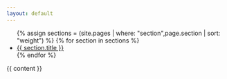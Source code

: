 ```yaml
---
layout: default
---
```

<div class="row">
  <div class="col-xs-2">
      <ul class="nav nav-tabs tabs-left" id="htabs">
        {% assign sections = (site.pages | where: "section",page.section | sort: "weight") %}
        {% for section in sections %}
          <li {% if section.url == page.url %}class="active"{% endif %}><a href="{{ section.url }}" data-toggle="tab">{{ section.title }}</a></li>
        {% endfor %}
      </ul>
  </div>
  <div class="col-xs-10">{{ content }}</div>
</div>
